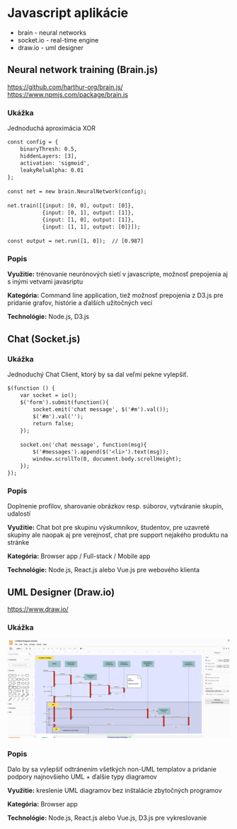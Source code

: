 # Javascript aplikácie  
  
- brain - neural networks   
- socket.io - real-time engine  
- draw.io - uml designer  
  
## Neural network training (Brain.js)
https://github.com/harthur-org/brain.js/  
https://www.npmjs.com/package/brain.js  
  
### Ukážka  
Jednoduchá aproximácia XOR

    const config = {
        binaryThresh: 0.5,
        hiddenLayers: [3],
        activation: 'sigmoid',
        leakyReluAlpha: 0.01
    };
    
    const net = new brain.NeuralNetwork(config);
    
    net.train([{input: [0, 0], output: [0]},
               {input: [0, 1], output: [1]},
               {input: [1, 0], output: [1]},
               {input: [1, 1], output: [0]}]);
    
    const output = net.run([1, 0]);  // [0.987]

### Popis
**Využitie:** trénovanie neurónových sietí v javascripte, možnosť prepojenia aj s inými vetvami javasriptu

**Kategória:** Command line application, tiež možnosť prepojenia z D3.js pre pridanie grafov, histórie a ďalších užitočných vecí

**Technológie:** Node.js, D3.js  
  
## Chat (Socket.js) 
  
### Ukážka  
Jednoduchý Chat Client, ktorý by sa dal veľmi pekne vylepšiť.

    $(function () {
	    var socket = io();
	    $('form').submit(function(){
		    socket.emit('chat message', $('#m').val());
		    $('#m').val('');
		    return false;
	    });
    
	    socket.on('chat message', function(msg){
		    $('#messages').append($('<li>').text(msg));
		    window.scrollTo(0, document.body.scrollHeight);
	    });
    });
   
### Popis
Doplnenie profilov, sharovanie obrázkov resp. súborov, vytváranie skupín, udalostí

**Využitie:** Chat bot pre skupinu výskumníkov, študentov, pre uzavreté skupiny ale naopak aj pre verejnosť, chat pre support nejakého produktu na stránke

**Kategória:** Browser app / Full-stack / Mobile app

**Technológie:** Node.js, React.js alebo Vue.js pre webového klienta

## UML Designer (Draw.io)

https://www.draw.io/

### Ukážka

![](images/draw.png)

### Popis
Dalo by sa vylepšiť odtránením všetkých non-UML templatov a pridanie podpory najnovšieho UML + ďalšie typy diagramov

**Využitie:** kreslenie UML diagramov bez inštalácie zbytočných programov

**Kategória:** Browser app

**Technológie:** Node.js, React.js alebo Vue.js, D3.js pre vykreslovanie
